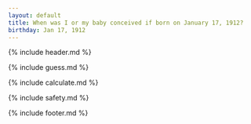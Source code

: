 ```yaml
---
layout: default
title: When was I or my baby conceived if born on January 17, 1912?
birthday: Jan 17, 1912
---
```


{% include header.md %}

{% include guess.md %}

{% include calculate.md %}

{% include safety.md %}

{% include footer.md %}



